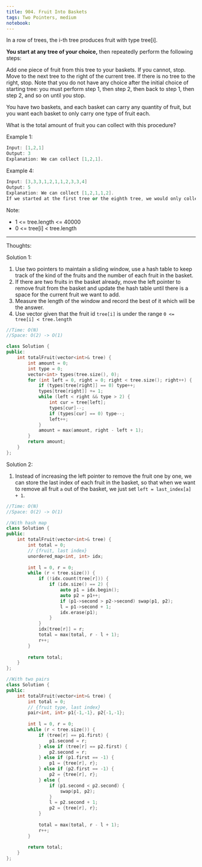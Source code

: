 ```yaml
---
title: 904. Fruit Into Baskets
tags: Two Pointers, medium
notebook: 
---
```


In a row of trees, the i-th tree produces fruit with type tree[i].

**You start at any tree of your choice,** then repeatedly perform the following steps:

Add one piece of fruit from this tree to your baskets.  If you cannot, stop.
Move to the next tree to the right of the current tree.  If there is no tree to the right, stop.
Note that you do not have any choice after the initial choice of starting tree: you must perform step 1, then step 2, then back to step 1, then step 2, and so on until you stop.

You have two baskets, and each basket can carry any quantity of fruit, but you want each basket to only carry one type of fruit each.

What is the total amount of fruit you can collect with this procedure?

Example 1:
```c++
Input: [1,2,1]
Output: 3
Explanation: We can collect [1,2,1].
```

Example 4:
```c++
Input: [3,3,3,1,2,1,1,2,3,3,4]
Output: 5
Explanation: We can collect [1,2,1,1,2].
If we started at the first tree or the eighth tree, we would only collect 4 fruits.
```

Note:

- 1 <= tree.length <= 40000
- 0 <= tree[i] < tree.length

----------
Thoughts:

Solution 1:
1. Use two pointers to maintain a sliding window, use a hash table to keep track of the kind of the fruits and the number of each fruit in the basket.
2. If there are two fruits in the basket already, move the left pointer to remove fruit from the basket and update the hash table until there is a space for the current fruit we want to add.
3. Measure the length of the window and record the best of it which will be the answer.
4. Use vector given that the fruit id `tree[i]` is under the range `0 <= tree[i] < tree.length`

```c++
//Time: O(N)
//Space: O(2) -> O(1) 

class Solution {
public:
    int totalFruit(vector<int>& tree) {
        int amount = 0;
        int type = 0;
        vector<int> types(tree.size(), 0);
        for (int left = 0, right = 0; right < tree.size(); right++) {
            if (types[tree[right]] == 0) type++;
            types[tree[right]] += 1;
            while (left < right && type > 2) {
                int cur = tree[left];
                types[cur]--;
                if (types[cur] == 0) type--;
                left++;
            }
            amount = max(amount, right - left + 1);
        }
        return amount;
    }
};

```

Solution 2:
1. Instead of increasing the left pointer to remove the fruit one by one, we can store the last index of each fruit in the basket, so that when we want to remove all fruit `a` out of the basket, we just set `left = last_index[a] + 1`.

```c++
//Time: O(N)
//Space: O(2) -> O(1) 

//With hash map
class Solution {
public:
    int totalFruit(vector<int>& tree) {
        int total = 0;
        // {fruit, last index}
        unordered_map<int, int> idx;
        
        int l = 0, r = 0;
        while (r < tree.size()) {
            if (!idx.count(tree[r])) {
                if (idx.size() == 2) {
                    auto p1 = idx.begin();
                    auto p2 = p1++;             
                    if (p1->second > p2->second) swap(p1, p2);
                    l = p1->second + 1;
                    idx.erase(p1);
                }
            }
            idx[tree[r]] = r;
            total = max(total, r - l + 1);
            r++;
        }
        
        return total;
    }
};

//With two pairs
class Solution {
public:
    int totalFruit(vector<int>& tree) {
        int total = 0;
        // {fruit type, last index}
        pair<int, int> p1{-1,-1}, p2{-1,-1};
        
        int l = 0, r = 0;
        while (r < tree.size()) {
            if (tree[r] == p1.first) {
                p1.second = r;
            } else if (tree[r] == p2.first) {
                p2.second = r;
            } else if (p1.first == -1) {
                p1 = {tree[r], r};
            } else if (p2.first == -1) {
                p2 = {tree[r], r};
            } else {
                if (p1.second < p2.second) {
                    swap(p1, p2);
                }
                l = p2.second + 1;
                p2 = {tree[r], r};
            }
            
            total = max(total, r - l + 1);
            r++;
        }
        
        return total;
    }
};
```